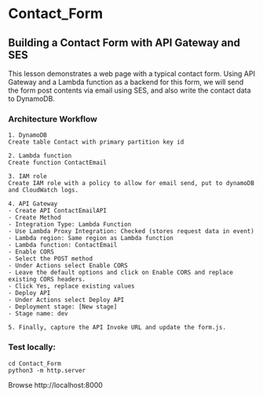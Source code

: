 # Contact_Form


## Building a Contact Form with API Gateway and SES
This lesson demonstrates a web page with a typical contact form. Using API Gateway and a Lambda function as a backend for this form, we will send the form post contents via email using SES, and also write the contact data to DynamoDB.

### Architecture Workflow

```
1. DynamoDB
Create table Contact with primary partition key id

2. Lambda function
Create function ContactEmail

3. IAM role
Create IAM role with a policy to allow for email send, put to dynamoDB and CloudWatch logs.

4. API Gateway
- Create API ContactEmailAPI
- Create Method
- Integration Type: Lambda Function
- Use Lambda Proxy Integration: Checked (stores request data in event)
- Lambda region: Same region as Lambda function
- Lambda function: ContactEmail
- Enable CORS
- Select the POST method
- Under Actions select Enable CORS
- Leave the default options and click on Enable CORS and replace existing CORS headers.
- Click Yes, replace existing values
- Deploy API
- Under Actions select Deploy API
- Deployment stage: [New stage]
- Stage name: dev

5. Finally, capture the API Invoke URL and update the form.js.
```



### Test locally:

```
cd Contact_Form
python3 -m http.server
```

Browse http://localhost:8000

